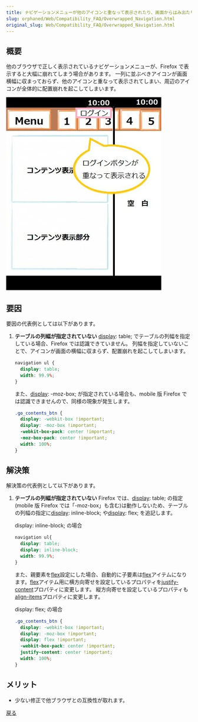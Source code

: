 ```yaml
---
title: ナビゲーションメニューが他のアイコンと重なって表示されたり、画面からはみ出たりしてしまう
slug: orphaned/Web/Compatibility_FAQ/Overwrapped_Navigation.html
original_slug: Web/Compatibility_FAQ/Overwrapped_Navigation.html
---
```


## 概要

他のブラウザで正しく表示されているナビゲーションメニューが、Firefox で表示すると大幅に崩れてしまう場合があります。
一列に並ぶべきアイコンが画面横幅に収まっておらず、他のアイコンと重なって表示されてしまい、周辺のアイコンが全体的に配置崩れを起こしてしまいます。

![](0102.jpg)

## 要因

要因の代表例としては以下があります。

1. **テーブルの列幅が指定されていない**
    [display](/ja/docs/Web/CSS/display): table; でテーブルの列幅を指定している場合、Firefox では認識できていません。
    列幅を指定していないことで、アイコンが画面の横幅に収まらず、配置崩れを起こしてしまいます。

    ```css
    navigation ul {
      display: table;
      width: 99.9%;
    }
    ```

    また、[display](/ja/docs/Web/CSS/display): -moz-box; が指定されている場合も、mobile 版 Firefox では認識できませんので、同様の現象が発生します。

    ```css
    .go_contents_btn {
      display: -webkit-box !important;
      display: -moz-box !important;
      -webkit-box-pack: center !important;
      -moz-box-pack: center !important;
      width: 100%;
    }
    ```

## 解決策

解決策の代表例として以下があります。

1. **テーブルの列幅が指定されていない**
    Firefox では、[display](/ja/docs/Web/CSS/display): table; の指定(mobile 版 Firefox では「-moz-box」も含む)は動作しないため、テーブルの列幅の指定に[display](/ja/docs/Web/CSS/display): inline-block; や[display](/ja/docs/Web/CSS/display): flex; を追記します。

    display: inline-block; の場合

    ```css
    navigation ul{
      display: table;
      display: inline-block;
      width: 99.9%;
    }
    ```

    また、親要素を[flex](/ja/docs/Web/CSS/flex)設定にした場合、自動的に子要素は[flex](/ja/docs/Web/CSS/flex)アイテムになります。[flex](/ja/docs/Web/CSS/flex)アイテム用に横方向寄せを設定しているプロパティを[justify-content](/ja/docs/Web/CSS/justify-content)プロパティに変更します。
    縦方向寄せを設定しているプロパティも[align-items](/ja/docs/Web/CSS/align-items)プロパティに変更します。

    display: flex; の場合

    ```css
    .go_contents_btn {
      display: -webkit-box !important;
      display: -moz-box !important;
      display: flex !important;
      -webkit-box-pack: center !important;
      justify-content: center !important;
      width: 100%;
    }
    ```

## メリット

- 少ない修正で他ブラウザとの互換性が取れます。

[戻る](/ja/docs/Web/Compatibility_FAQ)
